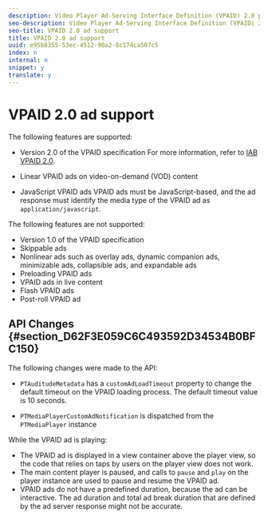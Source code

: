 ```yaml
---
description: Video Player Ad-Serving Interface Definition (VPAID) 2.0 provides a common interface to play video ads. It provides a rich media experience for users and allows publishers to better target ads, track ad impressions, and monetize video content.
seo-description: Video Player Ad-Serving Interface Definition (VPAID) 2.0 provides a common interface to play video ads. It provides a rich media experience for users and allows publishers to better target ads, track ad impressions, and monetize video content.
seo-title: VPAID 2.0 ad support
title: VPAID 2.0 ad support
uuid: e95b8355-53ec-4512-90a2-8c174ca507c5
index: n
internal: n
snippet: y
translate: y
---
```


# VPAID 2.0 ad support

The following features are supported: 
* Version 2.0 of the VPAID specification For more information, refer to [IAB VPAID 2.0](http://www.iab.com/wp-content/uploads/2015/06/VPAID_2_0_Final_04-10-2012.pdf). 

* Linear VPAID ads on video-on-demand (VOD) content
* JavaScript VPAID ads VPAID ads must be JavaScript-based, and the ad response must identify the media type of the VPAID ad as `application/javascript`. 


The following features are not supported: 
* Version 1.0 of the VPAID specification
* Skippable ads
* Nonlinear ads such as overlay ads, dynamic companion ads, minimizable ads, collapsible ads, and expandable ads
* Preloading VPAID ads
* VPAID ads in live content
* Flash VPAID ads
* Post-roll VPAID ad


## API Changes {#section_D62F3E059C6C493592D34534B0BFC150}

The following changes were made to the API: 
* `PTAuditudeMetadata` has a `customAdLoadTimeout` property to change the default timeout on the VPAID loading process. The default timeout value is 10 seconds.

* `PTMediaPlayerCustomAdNotification` is dispatched from the `PTMediaPlayer` instance


<a id="section_495700E1C5404A7B85307A4137C740C5"></a>

While the VPAID ad is playing: 
* The VPAID ad is displayed in a view container above the player view, so the code that relies on taps by users on the player view does not work.
* The main content player is paused, and calls to `pause` and `play` on the player instance are used to pause and resume the VPAID ad.
* VPAID ads do not have a predefined duration, because the ad can be interactive. The ad duration and total ad break duration that are defined by the ad server response might not be accurate.


